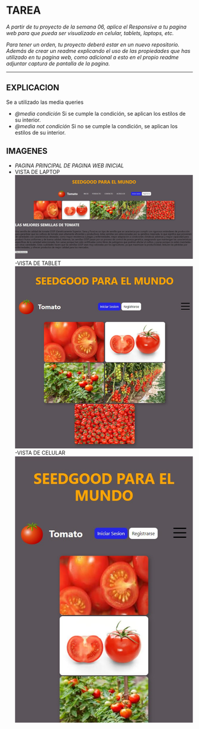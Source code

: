 # TAREA

_A partir de tu proyecto de la semana 06, aplica el Responsive a tu pagina web para que pueda ser visualizado en celular, tablets, laptops, etc._
 
_Para tener un orden, tu proyecto deberá estar en un nuevo repositorio. Además de crear un readme explicando el uso de las propiedades que has utilizado en tu pagina web, como adicional a esto en el propio readme adjuntar captura de pantalla de la pagina._
___

## EXPLICACION
Se a utilizado las media queries

- *@media condición*	Si se cumple la condición, se aplican los estilos de su interior.
- *@media not condición*	Si no se cumple la condición, se aplican los estilos de su interior.



## IMAGENES
-   *PAGINA PRINCIPAL DE PAGINA WEB INICIAL*
- VISTA DE  LAPTOP
![inicio de mi pagina Web](./imagenes/1.jpg)
-VISTA DE TABLET
![inicio de mi pagina Web](./imagenes/2.jpg)
-VISTA DE CELULAR
![inicio de mi pagina Web](./imagenes/3.jpg)
